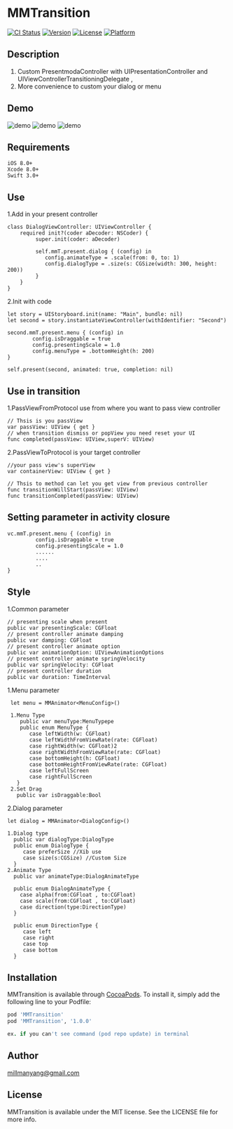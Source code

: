 # MMTransition

[![CI Status](http://img.shields.io/travis/millmanyang@gmail.com/MMTransition.svg?style=flat)](https://travis-ci.org/millmanyang@gmail.com/MMTransition)
[![Version](https://img.shields.io/cocoapods/v/MMTransition.svg?style=flat)](http://cocoapods.org/pods/MMTransition)
[![License](https://img.shields.io/cocoapods/l/MMTransition.svg?style=flat)](http://cocoapods.org/pods/MMTransition)
[![Platform](https://img.shields.io/cocoapods/p/MMTransition.svg?style=flat)](http://cocoapods.org/pods/MMTransition)

## Description

  1. Custom PresentmodaController with UIPresentationController and UIViewControllerTransitioningDelegate ,
  2. More convenience to custom your dialog or menu 

## Demo
![demo](https://github.com/MillmanY/MMTransition/blob/master/demo/dialog.gif)
![demo](https://github.com/MillmanY/MMTransition/blob/master/demo/menu.gif)
![demo](https://github.com/MillmanY/MMTransition/blob/master/demo/demo2.gif)


## Requirements
    iOS 8.0+
    Xcode 8.0+
    Swift 3.0+
## Use
1.Add in your present controller
  
    class DialogViewController: UIViewController {
        required init?(coder aDecoder: NSCoder) {
             super.init(coder: aDecoder)
        
             self.mmT.present.dialog { (config) in
                config.animateType = .scale(from: 0, to: 1)
                config.dialogType = .size(s: CGSize(width: 300, height: 200))
             }
        }
    }
2.Init with code

    let story = UIStoryboard.init(name: "Main", bundle: nil)
    let second = story.instantiateViewController(withIdentifier: "Second")
        
    second.mmT.present.menu { (config) in
            config.isDraggable = true
            config.presentingScale = 1.0
            config.menuType = .bottomHeight(h: 200)
    }

    self.present(second, animated: true, completion: nil)
## Use in transition

1.PassViewFromProtocol use from where you want to pass view controller 
    
    // Thsis is you passView
    var passView: UIView { get }
    // when transition dismiss or popView you need reset your UI
    func completed(passView: UIView,superV: UIView)
2.PassViewToProtocol is your target controller
    
    //your pass view's superView 
    var containerView: UIView { get }
    
    // Thsis to method can let you get view from previous controller
    func transitionWillStart(passView: UIView)
    func transitionCompleted(passView: UIView)

## Setting parameter in activity closure

    vc.mmT.present.menu { (config) in
             config.isDraggable = true
             config.presentingScale = 1.0
             ......
             ....
             ..
    }

## Style
1.Common parameter
    
    // presenting scale when present
    public var presentingScale: CGFloat
    // present controller animate damping
    public var damping: CGFloat
    // present controller animate option
    public var animationOption: UIViewAnimationOptions
    // present controller animate springVelocity
    public var springVelocity: CGFloat
    // present controller duration
    public var duration: TimeInterval

1.Menu parameter
     
     let menu = MMAnimator<MenuConfig>()
     
     1.Menu Type
        public var menuType:MenuTypepe 
        public enum MenuType {
           case leftWidth(w: CGFloat)
           case leftWidthFromViewRate(rate: CGFloat)
           case rightWidth(w: CGFloat)2
           case rightWidthFromViewRate(rate: CGFloat)
           case bottomHeight(h: CGFloat)
           case bottomHeightFromViewRate(rate: CGFloat)
           case leftFullScreen
           case rightFullScreen  
       }
     2.Set Drag
       public var isDraggable:Bool
     
2.Dialog parameter
  
    let dialog = MMAnimator<DialogConfig>()
    
    1.Dialog type
      public var dialogType:DialogType
      public enum DialogType {
         case preferSize //Xib use
         case size(s:CGSize) //Custom Size
      }
    2.Animate Type
      public var animateType:DialogAnimateType
      
      public enum DialogAnimateType {
        case alpha(from:CGFloat , to:CGFloat)
        case scale(from:CGFloat , to:CGFloat)
        case direction(type:DirectionType)
      }
     
      public enum DirectionType {
         case left
         case right
         case top
         case bottom
      }
## Installation

MMTransition is available through [CocoaPods](http://cocoapods.org). To install
it, simply add the following line to your Podfile:

```ruby
pod 'MMTransition'
pod 'MMTransition', '1.0.0'

ex. if you can't see command (pod repo update) in terminal
```

## Author

millmanyang@gmail.com

## License

MMTransition is available under the MIT license. See the LICENSE file for more info.
